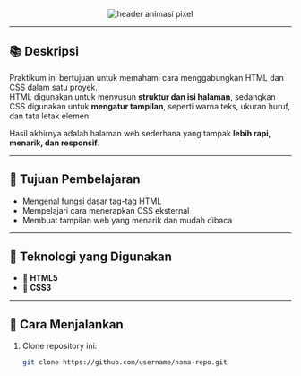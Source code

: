 <!-- 🌌 HEADER PIXEL ANIMASI -->
<p align="center">
  <img src="https://capsule-render.vercel.app/api?type=rect&height=200&text=🕹️%20Praktikum%20HTML%20%26%20CSS&fontSize=45&fontColor=ffffff&color=gradient&reversal=true&animation=twinkling" alt="header animasi pixel"/>
</p>

---

## 📚 Deskripsi
Praktikum ini bertujuan untuk memahami cara menggabungkan HTML dan CSS dalam satu proyek.  
HTML digunakan untuk menyusun **struktur dan isi halaman**, sedangkan CSS digunakan untuk **mengatur tampilan**, seperti warna teks, ukuran huruf, dan tata letak elemen.

Hasil akhirnya adalah halaman web sederhana yang tampak **lebih rapi, menarik, dan responsif**.

---

## 🧠 Tujuan Pembelajaran
- Mengenal fungsi dasar tag-tag HTML  
- Mempelajari cara menerapkan CSS eksternal  
- Membuat tampilan web yang menarik dan mudah dibaca  

---

## 🧩 Teknologi yang Digunakan
- 🌸 **HTML5**  
- 🎨 **CSS3**

---

## 🚀 Cara Menjalankan
1. Clone repository ini:
   ```bash
   git clone https://github.com/username/nama-repo.git
